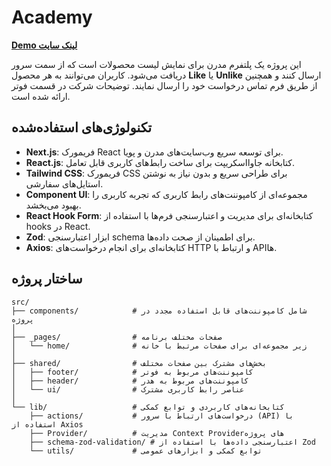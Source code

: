 # Academy

**[Demo لینک سایت](https://academy-one-mu.vercel.app/)**

این پروژه یک پلتفرم مدرن برای نمایش لیست محصولات است که از سمت سرور دریافت می‌شود. کاربران می‌توانند به هر محصول **Like** یا **Unlike** ارسال کنند و همچنین از طریق فرم تماس درخواست خود را ارسال نمایند. توضیحات شرکت در قسمت فوتر ارائه شده است.

## تکنولوژی‌های استفاده‌شده

- **Next.js**: فریمورک React برای توسعه سریع وب‌سایت‌های مدرن و پویا.
- **React.js**: کتابخانه جاوااسکریپت برای ساخت رابط‌های کاربری قابل تعامل.
- **Tailwind CSS**: فریمورک CSS برای طراحی سریع و بدون نیاز به نوشتن استایل‌های سفارشی.
- **Component UI**: مجموعه‌ای از کامپوننت‌های رابط کاربری که تجربه کاربری را بهبود می‌بخشد.
- **React Hook Form**: کتابخانه‌ای برای مدیریت و اعتبارسنجی فرم‌ها با استفاده از hooks در React.
- **Zod**: ابزار اعتبارسنجی schema برای اطمینان از صحت داده‌ها.
- **Axios**: کتابخانه‌ای برای انجام درخواست‌های HTTP و ارتباط با API‌ها.

## ساختار پروژه

```plaintext
src/
├── components/            # شامل کامپوننت‌های قابل استفاده مجدد در پروژه
│
├── _pages/                # صفحات مختلف برنامه
│   └── home/              # زیر مجموعه‌ای برای صفحات مرتبط با خانه
│
├── shared/                # بخش‌های مشترک بین صفحات مختلف
│   ├── footer/            # کامپوننت‌های مربوط به فوتر
│   ├── header/            # کامپوننت‌های مربوط به هدر
│   └── ui/                # عناصر رابط کاربری مشترک
│
└── lib/                   # کتابخانه‌های کاربردی و توابع کمکی
    ├── actions/           # درخواست‌های ارتباط با سرور (API) با استفاده از Axios
    ├── Provider/          # مدیریت Context Providerهای پروژه
    ├── schema-zod-validation/ # اعتبارسنجی داده‌ها با استفاده از Zod
    └── utils/             # توابع کمکی و ابزارهای عمومی

